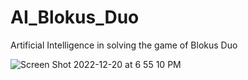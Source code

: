 # AI_Blokus_Duo

Artificial Intelligence in solving the game of Blokus Duo

![Screen Shot 2022-12-20 at 6 55 10 PM](https://user-images.githubusercontent.com/77305747/208803117-1714ce34-7f42-4267-82fd-2b8c915b3aea.png)
